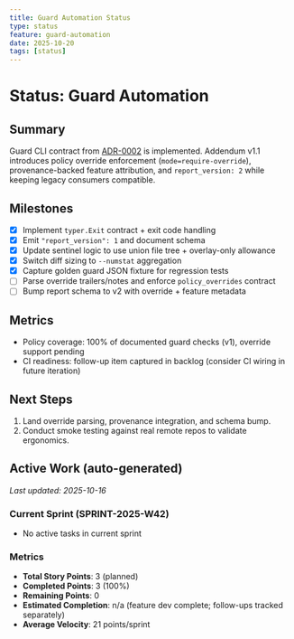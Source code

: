 ```yaml
---
title: Guard Automation Status
type: status
feature: guard-automation
date: 2025-10-20
tags: [status]
---
```


# Status: Guard Automation

## Summary
Guard CLI contract from [ADR-0002](../../adr/0002-guard-cli-contract.md) is implemented. Addendum v1.1 introduces policy override enforcement (`mode=require-override`), provenance-backed feature attribution, and `report_version: 2` while keeping legacy consumers compatible.

## Milestones
- [x] Implement `typer.Exit` contract + exit code handling
- [x] Emit `"report_version": 1` and document schema
- [x] Update sentinel logic to use union file tree + overlay-only allowance
- [x] Switch diff sizing to `--numstat` aggregation
- [x] Capture golden guard JSON fixture for regression tests
- [ ] Parse override trailers/notes and enforce `policy_overrides` contract
- [ ] Bump report schema to v2 with override + feature metadata

## Metrics
- Policy coverage: 100% of documented guard checks (v1), override support pending
- CI readiness: follow-up item captured in backlog (consider CI wiring in future iteration)

## Next Steps
1. Land override parsing, provenance integration, and schema bump.
2. Conduct smoke testing against real remote repos to validate ergonomics.

## Active Work (auto-generated)
*Last updated: 2025-10-16*

### Current Sprint (SPRINT-2025-W42)
- No active tasks in current sprint

### Metrics
- **Total Story Points**: 3 (planned)
- **Completed Points**: 3 (100%)
- **Remaining Points**: 0
- **Estimated Completion**: n/a (feature dev complete; follow-ups tracked separately)
- **Average Velocity**: 21 points/sprint
